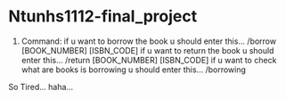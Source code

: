 # Ntunhs1112-final_project

1. Command:
if u want to borrow the book u should enter this...
/borrow [BOOK_NUMBER] [ISBN_CODE]
if u want to return the book u should enter this...
/return [BOOK_NUMBER] [ISBN_CODE]
if u want to check what are books is borrowing u should enter this...
/borrowing

So Tired... haha...